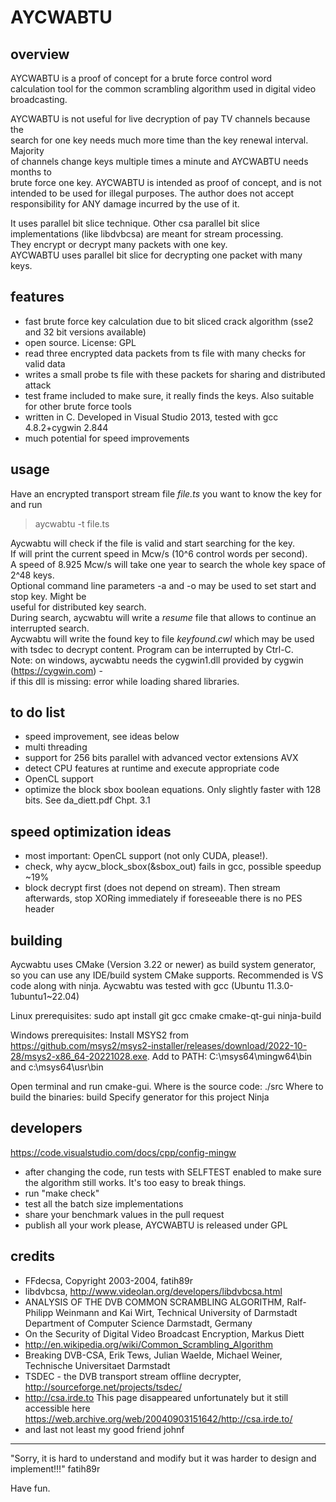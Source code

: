 # AYCWABTU

## overview

AYCWABTU is a proof of concept for a brute force control word  
calculation tool for the common scrambling algorithm used in digital video  
broadcasting.

AYCWABTU is not useful for live decryption of pay TV channels because the  
search for one key needs much more time than the key renewal interval. Majority  
of channels change keys multiple times a minute and AYCWABTU needs months to  
brute force one key. AYCWABTU is intended as proof of concept, and is not  
intended to be used for illegal purposes. The author does not accept  
responsibility for ANY damage incurred by the use of it.

It uses parallel bit slice technique. Other csa parallel bit slice  
implementations (like libdvbcsa) are meant for stream processing.  
They encrypt or decrypt many packets with one key.  
AYCWABTU uses parallel bit slice for decrypting one packet with many keys.

## features

* fast brute force key calculation due to bit sliced crack algorithm (sse2 and 32 bit versions available)
* open source. License: GPL
* read three encrypted data packets from ts file with many checks for valid data
* writes a small probe ts file with these packets for sharing and distributed attack
* test frame included to make sure, it really finds the keys. Also suitable for other brute force tools
* written in C. Developed in Visual Studio 2013, tested with gcc 4.8.2+cygwin 2.844
* much potential for speed improvements

## usage

Have an encrypted transport stream file *file.ts* you want to know the key for and run

>    aycwabtu -t file.ts  

Aycwabtu will check if the file is valid and start searching for the key.  
If will print the current speed in Mcw/s (10^6 control words per second).  
A speed of 8.925 Mcw/s will take one year to search the whole key space of 2^48 keys.  
Optional command line parameters -a and -o may be used to set start and stop key. Might be  
useful for distributed key search.  
During search, aycwabtu will write a *resume* file that allows to continue an interrupted search.  
Aycwabtu will write the found key to file *keyfound.cwl* which may be used with tsdec to decrypt content.
Program can be interrupted by Ctrl-C.  
Note: on windows, aycwabtu needs the cygwin1.dll provided by cygwin (https://cygwin.com) -  
if this dll is missing: error while loading shared libraries.


## to do list

* speed improvement, see ideas below
* multi threading
* support for 256 bits parallel with advanced vector extensions AVX
* detect CPU features at runtime and execute appropriate code
* OpenCL support
* optimize the block sbox boolean equations. Only slightly faster with 128 bits. See da_diett.pdf Chpt. 3.1

## speed optimization ideas

* most important: OpenCL support (not only CUDA, please!). 
* check, why aycw_block_sbox(&sbox_out) fails in gcc, possible speedup ~19%
* block decrypt first (does not depend on stream). Then stream afterwards, stop XORing immediately 
  if foreseeable there is no PES header

## building

Aycwabtu uses CMake (Version 3.22 or newer) as build system generator, so you can use any IDE/build system CMake supports.
Recommended is VS code along with ninja.
Aycwabtu was tested with gcc (Ubuntu 11.3.0-1ubuntu1~22.04)


Linux prerequisites:
sudo apt install git gcc cmake cmake-qt-gui ninja-build

Windows  prerequisites:
Install MSYS2 from https://github.com/msys2/msys2-installer/releases/download/2022-10-28/msys2-x86_64-20221028.exe.
Add to PATH: C:\msys64\mingw64\bin and c:\msys64\usr\bin

Open terminal and run cmake-gui.
Where is the source code:               ./src
Where to build the binaries:            build
Specify generator for this project      Ninja


## developers

https://code.visualstudio.com/docs/cpp/config-mingw


* after changing the code, run tests with SELFTEST enabled to make sure the algorithm still works. It's too easy to break things.
* run "make check"
* test all the batch size implementations
* share your benchmark values in the pull request
* publish all your work please, AYCWABTU is released under GPL

## credits

* FFdecsa, Copyright 2003-2004, fatih89r
* libdvbcsa, http://www.videolan.org/developers/libdvbcsa.html
* ANALYSIS OF THE DVB COMMON SCRAMBLING ALGORITHM, Ralf-Philipp Weinmann and Kai Wirt, Technical University of Darmstadt Department of Computer Science Darmstadt, Germany
* On the Security of Digital Video Broadcast Encryption, Markus Diett
* http://en.wikipedia.org/wiki/Common_Scrambling_Algorithm
* Breaking DVB-CSA, Erik Tews, Julian Waelde, Michael Weiner, Technische Universitaet Darmstadt
* TSDEC - the DVB transport stream offline decrypter, http://sourceforge.net/projects/tsdec/
* http://csa.irde.to   This page disappeared unfortunately but it still accessible here https://web.archive.org/web/20040903151642/http://csa.irde.to/
* and last not least my good friend johnf

***
"Sorry, it is hard to understand and modify but it was harder to design and implement!!!"        fatih89r

Have fun.
